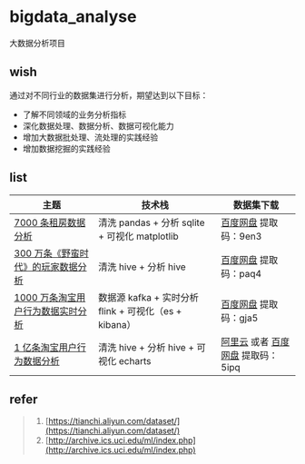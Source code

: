 # bigdata_analyse
大数据分析项目

## wish

通过对不同行业的数据集进行分析，期望达到以下目标：

- 了解不同领域的业务分析指标 
- 深化数据处理、数据分析、数据可视化能力
- 增加大数据批处理、流处理的实践经验
- 增加数据挖掘的实践经验

## list

| 主题 | 技术栈  |  数据集下载 |
| ------------ | ------------ | ------------ |
| [7000 条租房数据分析](https://github.com/TurboWay/bigdata_analyse/blob/master/RentFromDanke/租房数据分析.md)       | 清洗 pandas  + 分析 sqlite + 可视化 matplotlib  | [百度网盘](https://pan.baidu.com/s/1l1x5qurJdkyUxAuhknj_Qw) 提取码：9en3 |
| [300 万条《野蛮时代》的玩家数据分析](https://github.com/TurboWay/bigdata_analyse/blob/master/AgeOfBarbarians)       | 清洗 hive  + 分析 hive | [百度网盘](https://pan.baidu.com/s/1Mi5lvGDF405Nk8Y2BZDzdQ) 提取码：paq4 |
| [1000 万条淘宝用户行为数据实时分析](https://github.com/TurboWay/bigdata_analyse/blob/master/UserBehaviorFromTaobao_Stream/用户行为数据实时分析.md)       | 数据源 kafka  + 实时分析 flink + 可视化（es + kibana）  | [百度网盘](https://pan.baidu.com/s/1wDVQpRV7giIlLJJgRZAInQ)  提取码：gja5  |
| [1 亿条淘宝用户行为数据分析](https://github.com/TurboWay/bigdata_analyse/blob/master/UserBehaviorFromTaobao_Batch/用户行为数据分析.md)       | 清洗 hive  + 分析 hive + 可视化 echarts | [阿里云](https://tianchi.aliyun.com/dataset/dataDetail?dataId=649&userId=1) 或者 [百度网盘](https://pan.baidu.com/s/15Ss-nDMA120EHhuwpzYm0g) 提取码：5ipq |


## refer

> 1. [https://tianchi.aliyun.com/dataset/](https://tianchi.aliyun.com/dataset/)
> 2. [http://archive.ics.uci.edu/ml/index.php](http://archive.ics.uci.edu/ml/index.php)